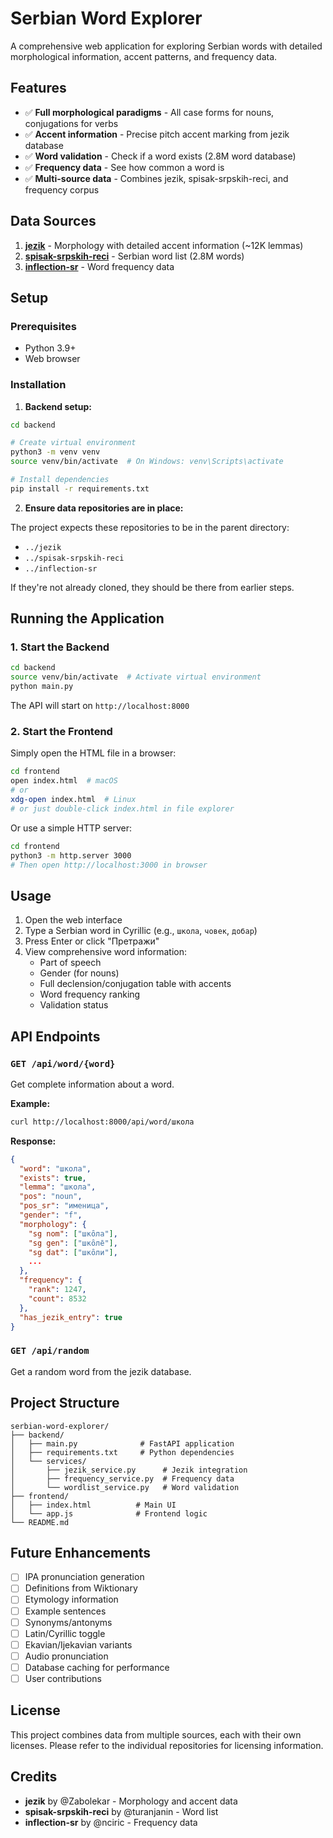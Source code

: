 # Serbian Word Explorer 

A comprehensive web application for exploring Serbian words with detailed morphological information, accent patterns, and frequency data.

## Features

- ✅ **Full morphological paradigms** - All case forms for nouns, conjugations for verbs
- ✅ **Accent information** - Precise pitch accent marking from jezik database
- ✅ **Word validation** - Check if a word exists (2.8M word database)
- ✅ **Frequency data** - See how common a word is
- ✅ **Multi-source data** - Combines jezik, spisak-srpskih-reci, and frequency corpus

## Data Sources

1. **[jezik](https://github.com/Zabolekar/jezik)** - Morphology with detailed accent information (~12K lemmas)
2. **[spisak-srpskih-reci](https://github.com/turanjanin/spisak-srpskih-reci)** - Serbian word list (2.8M words)
3. **[inflection-sr](https://github.com/nciric/inflection-sr)** - Word frequency data

## Setup

### Prerequisites

- Python 3.9+
- Web browser

### Installation

1. **Backend setup:**

```bash
cd backend

# Create virtual environment
python3 -m venv venv
source venv/bin/activate  # On Windows: venv\Scripts\activate

# Install dependencies
pip install -r requirements.txt
```

2. **Ensure data repositories are in place:**

The project expects these repositories to be in the parent directory:
- `../jezik`
- `../spisak-srpskih-reci`
- `../inflection-sr`

If they're not already cloned, they should be there from earlier steps.

## Running the Application

### 1. Start the Backend

```bash
cd backend
source venv/bin/activate  # Activate virtual environment
python main.py
```

The API will start on `http://localhost:8000`

### 2. Start the Frontend

Simply open the HTML file in a browser:

```bash
cd frontend
open index.html  # macOS
# or
xdg-open index.html  # Linux
# or just double-click index.html in file explorer
```

Or use a simple HTTP server:

```bash
cd frontend
python3 -m http.server 3000
# Then open http://localhost:3000 in browser
```

## Usage

1. Open the web interface
2. Type a Serbian word in Cyrillic (e.g., `школа`, `човек`, `добар`)
3. Press Enter or click "Претражи"
4. View comprehensive word information:
   - Part of speech
   - Gender (for nouns)
   - Full declension/conjugation table with accents
   - Word frequency ranking
   - Validation status

## API Endpoints

### `GET /api/word/{word}`

Get complete information about a word.

**Example:**
```bash
curl http://localhost:8000/api/word/школа
```

**Response:**
```json
{
  "word": "школа",
  "exists": true,
  "lemma": "школа",
  "pos": "noun",
  "pos_sr": "именица",
  "gender": "f",
  "morphology": {
    "sg nom": ["шко̑ла"],
    "sg gen": ["шко̑ле̄"],
    "sg dat": ["шко̑ли"],
    ...
  },
  "frequency": {
    "rank": 1247,
    "count": 8532
  },
  "has_jezik_entry": true
}
```

### `GET /api/random`

Get a random word from the jezik database.

## Project Structure

```
serbian-word-explorer/
├── backend/
│   ├── main.py              # FastAPI application
│   ├── requirements.txt     # Python dependencies
│   └── services/
│       ├── jezik_service.py      # Jezik integration
│       ├── frequency_service.py  # Frequency data
│       └── wordlist_service.py   # Word validation
├── frontend/
│   ├── index.html          # Main UI
│   └── app.js              # Frontend logic
└── README.md
```

## Future Enhancements

- [ ] IPA pronunciation generation
- [ ] Definitions from Wiktionary
- [ ] Etymology information
- [ ] Example sentences
- [ ] Synonyms/antonyms
- [ ] Latin/Cyrillic toggle
- [ ] Ekavian/Ijekavian variants
- [ ] Audio pronunciation
- [ ] Database caching for performance
- [ ] User contributions

## License

This project combines data from multiple sources, each with their own licenses. Please refer to the individual repositories for licensing information.

## Credits

- **jezik** by @Zabolekar - Morphology and accent data
- **spisak-srpskih-reci** by @turanjanin - Word list
- **inflection-sr** by @nciric - Frequency data
